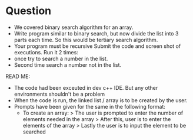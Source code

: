 # Question
  - We covered binary search algorithm for an array. 
  - Write program similar to binary search, but now divide the list into 3 parts each time.  So this would be tertiary search algorithm. 
  - Your program must be recursive
Submit the code and screen shot of executions.
Run it 2 times:
- once try to search a number in the list.
- Second time search a number not in the list.


READ ME:

  - The code had been exceuted in dev c++ IDE. But any other environments shouldn't be a problem
  - When the code is run, the linked list / array is to be created by the user.
  - Prompts have been given for the same in the following format:
    * To create an array:
          > The user is prompted to enter the number of elements needed in the array
          > After this, user is to enter the elements of the array
          > Lastly the user is to input the element to be searched
